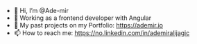 - 👋 Hi, I’m @Ade-mir
- 🌱 Working as a frontend developer with Angular
- 💼 My past projects on my Portfolio: https://ademir.io
- 📫 How to reach me: https://no.linkedin.com/in/ademiralijagic

<!---
Ade-mir/Ade-mir is a ✨ special ✨ repository because its `README.md` (this file) appears on your GitHub profile.
You can click the Preview link to take a look at your changes.
--->
